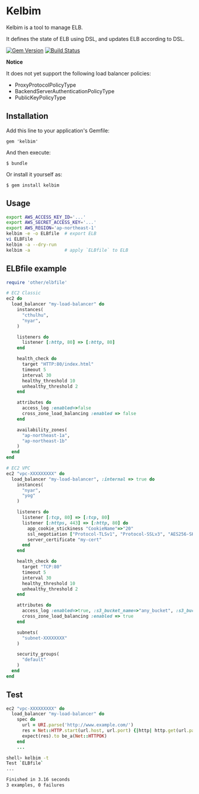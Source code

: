# Kelbim

Kelbim is a tool to manage ELB.

It defines the state of ELB using DSL, and updates ELB according to DSL.

[![Gem Version](https://badge.fury.io/rb/kelbim.png)](http://badge.fury.io/rb/kelbim)
[![Build Status](https://drone.io/bitbucket.org/winebarrel/kelbim/status.png)](https://drone.io/bitbucket.org/winebarrel/kelbim/latest)

**Notice**

It does not yet support the following load balancer policies:

* ProxyProtocolPolicyType
* BackendServerAuthenticationPolicyType
* PublicKeyPolicyType

## Installation

Add this line to your application's Gemfile:

    gem 'kelbim'

And then execute:

    $ bundle

Or install it yourself as:

    $ gem install kelbim

## Usage

```sh
export AWS_ACCESS_KEY_ID='...'
export AWS_SECRET_ACCESS_KEY='...'
export AWS_REGION='ap-northeast-1'
kelbim -e -o ELBfile  # export ELB
vi ELBFile
kelbim -a --dry-run
kelbim -a             # apply `ELBfile` to ELB
```

## ELBfile example

```ruby
require 'other/elbfile'

# EC2 Classic
ec2 do
  load_balancer "my-load-balancer" do
    instances(
      "cthulhu",
      "nyar",
    )

    listeners do
      listener [:http, 80] => [:http, 80]
    end

    health_check do
      target "HTTP:80/index.html"
      timeout 5
      interval 30
      healthy_threshold 10
      unhealthy_threshold 2
    end

    attributes do
      access_log :enabled=>false
      cross_zone_load_balancing :enabled => false
    end

    availability_zones(
      "ap-northeast-1a",
      "ap-northeast-1b"
    )
  end
end

# EC2 VPC
ec2 "vpc-XXXXXXXXX" do
  load_balancer "my-load-balancer", :internal => true do
    instances(
      "nyar",
      "yog"
    )

    listeners do
      listener [:tcp, 80] => [:tcp, 80]
      listener [:https, 443] => [:http, 80] do
        app_cookie_stickiness "CookieName"=>"20"
        ssl_negotiation ["Protocol-TLSv1", "Protocol-SSLv3", "AES256-SHA", ...]
        server_certificate "my-cert"
      end
    end

    health_check do
      target "TCP:80"
      timeout 5
      interval 30
      healthy_threshold 10
      unhealthy_threshold 2
    end

    attributes do
      access_log :enabled=>true, :s3_bucket_name=>"any_bucket", :s3_bucket_prefix=>nil, :emit_interval=>60
      cross_zone_load_balancing :enabled => true
    end

    subnets(
      "subnet-XXXXXXXX"
    )

    security_groups(
      "default"
    )
  end
end
```

## Test

```ruby
ec2 "vpc-XXXXXXXXX" do
  load_balancer "my-load-balancer" do
    spec do
      url = URI.parse('http://www.example.com/')
      res = Net::HTTP.start(url.host, url.port) {|http| http.get(url.path) }
      expect(res).to be_a(Net::HTTPOK)
    end
    ...
```

```sh
shell> kelbim -t
Test `ELBfile`
...

Finished in 3.16 seconds
3 examples, 0 failures
```
